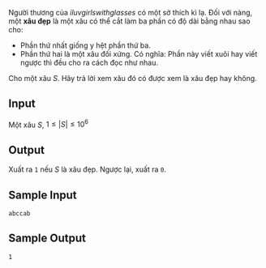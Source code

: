 
Người thương của *iluvgirlswithglasses* có một sở thích kì lạ. Đối với nàng, một **xâu đẹp** là một xâu có thể cắt làm ba phần có độ dài bằng nhau sao cho:

- Phần thứ nhất giống y hệt phần thứ ba.
- Phần thứ hai là một xâu đối xứng. Có nghĩa: Phần này viết xuôi hay viết ngược thì đều cho ra cách đọc như nhau.

Cho một xâu $S$. Hãy trả lời xem xâu đó có được xem là xâu đẹp hay không.

## Input

Một xâu $S$, $1 \leq |S| \leq 10^6$

## Output

Xuất ra `1` nếu $S$ là xâu đẹp. Ngược lại, xuất ra `0`.

## Sample Input

```
abccab
```

## Sample Output

```
1
```
